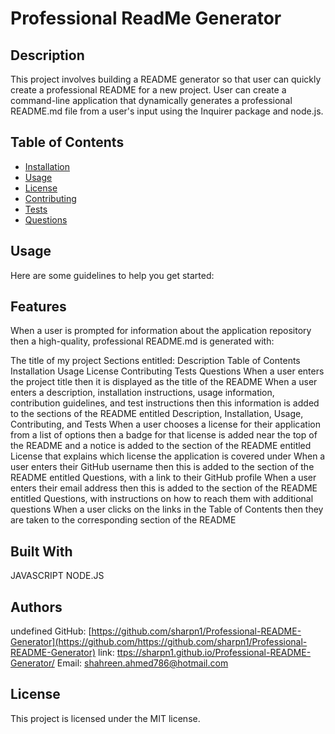 # Professional ReadMe Generator
  ## Description
  This project involves building a README generator so that user can quickly create a professional README for a new project. User can create a command-line application that dynamically generates a professional README.md file from a user's input using the Inquirer package and node.js.
  
  ## Table of Contents
  - [Installation](#installation)
  - [Usage](#usage)
  - [License](#license)
  - [Contributing](#contributing)
  - [Tests](#tests)
  - [Questions](#questions)
  
  ## Usage
  Here are some guidelines to help you get started:

  ## Features
 When a user is prompted for information about the application repository then a high-quality, professional README.md is generated with:

  The title of my project
  Sections entitled:
    Description
    Table of Contents
    Installation
    Usage
    License
    Contributing
    Tests
    Questions
When a user enters the project title then it is displayed as the title of the README
When a user enters a description, installation instructions, usage information, contribution guidelines, and test instructions then this information is added to the sections of the README entitled Description, Installation, Usage, Contributing, and Tests
When a user chooses a license for their application from a list of options then a badge for that license is added near the top of the README and a notice is added to the section of the README entitled License that explains which license the application is covered under
When a user enters their GitHub username then this is added to the section of the README entitled Questions, with a link to their GitHub profile
When a user enters their email address then this is added to the section of the README entitled Questions, with instructions on how to reach them with additional questions
When a user clicks on the links in the Table of Contents then they are taken to the corresponding section of the README
  
  ## Built With
  JAVASCRIPT NODE.JS

  ## Authors
  undefined
  GitHub: [https://github.com/sharpn1/Professional-README-Generator](https://github.com/https://github.com/sharpn1/Professional-README-Generator)
  link: [ttps://sharpn1.github.io/Professional-README-Generator/](https://undefined)
  Email: shahreen.ahmed786@hotmail.com
  
  ## License
  This project is licensed under the MIT license.

